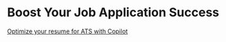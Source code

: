 # Boost Your Job Application Success

[Optimize your resume for ATS with Copilot](/optimizeResumeforATS.md)
